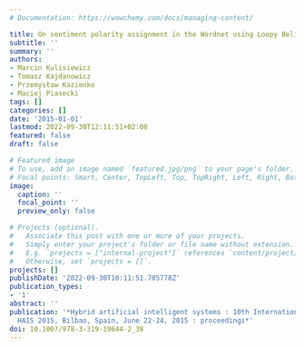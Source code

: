 ```yaml
---
# Documentation: https://wowchemy.com/docs/managing-content/

title: On sentiment polarity assignment in the Wordnet using Loopy Belief Propagation
subtitle: ''
summary: ''
authors:
- Marcin Kulisiewicz
- Tomasz Kajdanowicz
- Przemysław Kazienko
- Maciej Piasecki
tags: []
categories: []
date: '2015-01-01'
lastmod: 2022-09-30T12:11:51+02:00
featured: false
draft: false

# Featured image
# To use, add an image named `featured.jpg/png` to your page's folder.
# Focal points: Smart, Center, TopLeft, Top, TopRight, Left, Right, BottomLeft, Bottom, BottomRight.
image:
  caption: ''
  focal_point: ''
  preview_only: false

# Projects (optional).
#   Associate this post with one or more of your projects.
#   Simply enter your project's folder or file name without extension.
#   E.g. `projects = ["internal-project"]` references `content/project/deep-learning/index.md`.
#   Otherwise, set `projects = []`.
projects: []
publishDate: '2022-09-30T10:11:51.705778Z'
publication_types:
- '1'
abstract: ''
publication: '*Hybrid artificial intelligent systems : 10th International Conference,
  HAIS 2015, Bilbao, Spain, June 22-24, 2015 : proceedings*'
doi: 10.1007/978-3-319-19644-2_38
---
```

